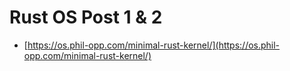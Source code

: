 # Rust OS Post 1 & 2

- [https://os.phil-opp.com/minimal-rust-kernel/](https://os.phil-opp.com/minimal-rust-kernel/)
